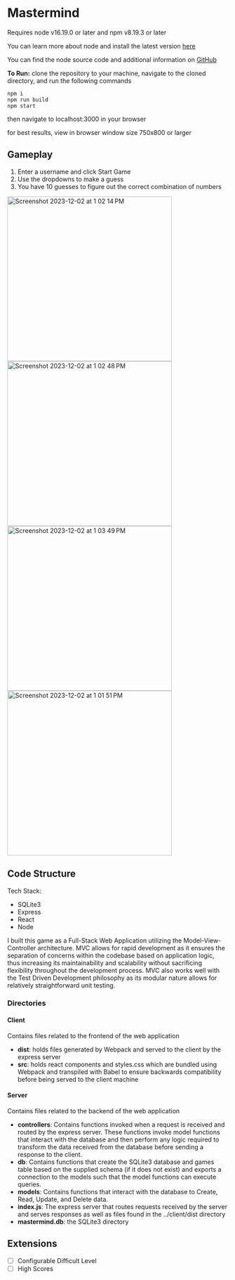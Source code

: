 # Mastermind

Requires node v16.19.0 or later and npm v8.19.3 or later

You can learn more about node and install the latest version [here](https://nodejs.org/en)

You can find the node source code and additional information on [GitHub](https://github.com/nodejs/node)


**To Run:** clone the repository to your machine, navigate to the cloned directory, and run the following commands

```
npm i
npm run build
npm start
```
then navigate to localhost:3000 in your browser

for best results, view in browser window size 750x800 or larger

## Gameplay
1. Enter a username and click Start Game
2. Use the dropdowns to make a guess
3. You have 10 guesses to figure out the correct combination of numbers

<img width="375" alt="Screenshot 2023-12-02 at 1 02 14 PM" src="https://github.com/lundas/mastermind/assets/26886397/33970320-c439-4924-871f-0f13a90cd81f">
<img width="375" alt="Screenshot 2023-12-02 at 1 02 48 PM" src="https://github.com/lundas/mastermind/assets/26886397/9de89331-8bc9-4ee2-9ea2-2097b9e26a3a">
<img width="375" alt="Screenshot 2023-12-02 at 1 03 49 PM" src="https://github.com/lundas/mastermind/assets/26886397/645355dd-11bd-41c1-9503-a5a7c2c96a68">
<img width="375" alt="Screenshot 2023-12-02 at 1 01 51 PM" src="https://github.com/lundas/mastermind/assets/26886397/78124163-88b6-46b4-9f15-1d83bedc173f">

## Code Structure
Tech Stack:
- SQLite3
- Express
- React
- Node

I built this game as a Full-Stack Web Application utilizing the Model-View-Controller architecture. MVC allows for rapid development as it ensures the separation of concerns within the codebase based on application logic, thus increasing its maintainability and scalability without sacrificing flexibility throughout the development process. MVC also works well with the Test Driven Development philosophy as its modular nature allows for relatively straightforward unit testing.

### Directories
#### Client
Contains files related to the frontend of the web application
- **dist**: holds files generated by Webpack and served to the client by the express server
- **src**: holds react components and styles.css which are bundled using Webpack and transpiled with Babel to ensure backwards compatibility before being served to the client machine
#### Server
Contains files related to the backend of the web application
- **controllers**: Contains functions invoked when a request is received and routed by the express server. These functions invoke model functions that interact with the database and then perform any logic required to transform the data received from the database before sending a response to the client.
- **db**: Contains functions that create the SQLite3 database and games table based on the supplied schema (if it does not exist) and exports a connection to the models such that the model functions can execute queries.
- **models**: Contains functions that interact with the database to Create, Read, Update, and Delete data.
- **index.js**: The express server that routes requests received by the server and serves responses as well as files found in the ../client/dist directory
- **mastermind.db**: the SQLite3 directory

## Extensions
- [ ] Configurable Difficult Level
- [ ] High Scores
